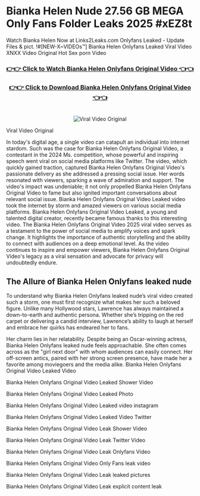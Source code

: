 # Bianka Helen Nude 27.56 GB MEGA Only Fans Folder Leaks 2025 #xEZ8t

Watch Bianka Helen Now at Links2Leaks.com Onlyfans Leaked - Update Files & pict. !#[NEW-X~VIDEOs™] Bianka Helen Onlyfans Leaked Viral Video XNXX Video Original Hot Sex porn Video
<br>
<div align="center">
<h3><a href="https://links2leaks.com/biankahelen" rel="nofollow">👉👉 Click to Watch Bianka Helen Onlyfans Original Video 👈👈</a></h3>
<h3><a href="https://links2leaks.com/biankahelen" rel="nofollow">👉👉 Click to Download Bianka Helen Onlyfans Original Video 👈👈</a></h3>
<br>
<a href="https://links2leaks.com/biankahelen" rel="nofollow"><img src="https://i.ibb.co/Gkj2r4b/banner.png" alt="Viral Video Original" style="max-width: 100%; display: inline-block;" data-target="animated-image.originalImage"></a>
</div>

Viral Video Original

In today's digital age, a single video can catapult an individual into internet stardom. Such was the case for Bianka Helen Onlyfans Original Video, a contestant in the 2024 Ms. competition, whose powerful and inspiring speech went viral on social media platforms like Twitter.
The video, which quickly gained traction, captured Bianka Helen Onlyfans Original Video's passionate delivery as she addressed a pressing social issue. Her words resonated with viewers, sparking a wave of admiration and support. The video's impact was undeniable; it not only propelled Bianka Helen Onlyfans Original Video to fame but also ignited important conversations about relevant social issue.
Bianka Helen Onlyfans Original Video Leaked video took the internet by storm and amazed viewers on various social media platforms. Bianka Helen Onlyfans Original Video Leaked, a young and talented digital creator, recently became famous thanks to this interesting video.
The Bianka Helen Onlyfans Original Video 2025 viral video serves as a testament to the power of social media to amplify voices and spark change. It highlights the importance of authentic storytelling and the ability to connect with audiences on a deep emotional level. As the video continues to inspire and empower viewers, Bianka Helen Onlyfans Original Video's legacy as a viral sensation and advocate for privacy will undoubtedly endure.

<h2>The Allure of Bianka Helen Onlyfans leaked nude</h2>


To understand why Bianka Helen Onlyfans leaked nude’s viral video created such a storm, one must first recognize what makes her such a beloved figure. Unlike many Hollywood stars, Lawrence has always maintained a down-to-earth and authentic persona. Whether she’s tripping on the red carpet or delivering a candid interview, Lawrence’s ability to laugh at herself and embrace her quirks has endeared her to fans.

Her charm lies in her relatability. Despite being an Oscar-winning actress, Bianka Helen Onlyfans leaked nude feels approachable. She often comes across as the "girl next door" with whom audiences can easily connect. Her off-screen antics, paired with her strong screen presence, have made her a favorite among moviegoers and the media alike.
Bianka Helen Onlyfans Original Video Leaked Video

Bianka Helen Onlyfans Original Video Leaked Shower Video

Bianka Helen Onlyfans Original Video Leaked Photo

Bianka Helen Onlyfans Original Video Leaked video instagram

Bianka Helen Onlyfans Original Video Leaked Video Twitter

Bianka Helen Onlyfans Original Video Leak Shower Video

Bianka Helen Onlyfans Original Video Leak Twitter Video

Bianka Helen Onlyfans Original Video Leak Onlyfans Video

Bianka Helen Onlyfans Original Video Only Fans leak video

Bianka Helen Onlyfans Original Video Leak leaked pictures

Bianka Helen Onlyfans Original Video Leak explicit content leak